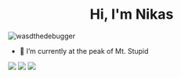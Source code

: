<h1 align="center">Hi, I'm Nikas</h1>
<p align="left"> <img src="https://komarev.com/ghpvc/?username=wasdthedebugger&label=Profile%20views&color=0e75b6&style=flat" alt="wasdthedebugger" /> </p>

- 🗻 I’m currently at the peak of Mt. Stupid

<div> <a href="https://twitter.com/nikasghimire" target="_blank"><img src="https://img.shields.io/badge/Twitter-1DA1F2?style=for-the-badge&logo=twitter&logoColor=white" target="_blank"></a>
<a href="https://www.linkedin.com/in/nikasghimire" target="_blank"><img src="https://img.shields.io/badge/LinkedIn-0077B5?style=for-the-badge&logo=linkedin&logoColor=white" target="_blank"></a>
<a href="https://github.com/wasdthedebugger" target="_blank"><img src="https://img.shields.io/badge/GitHub-100000?style=for-the-badge&logo=github&logoColor=white" target="_blank"></a>

